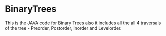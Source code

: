 # BinaryTrees
This is the JAVA code for Binary Trees also it includes all the all 4 traversals of the tree - Preorder, Postorder, Inorder and Levelorder.
